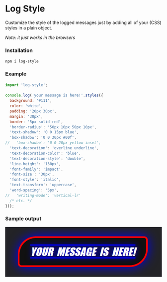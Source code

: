 # Log Style
Customize the style of the logged messages just by adding all of your (CSS) styles in a plain object.

*Note: it just works in the browsers*

### Installation
```
npm i log-style
```

### Example
```javascript
import 'log-style';

console.log('your message is here!'.styles({
  background: '#111',
  color: 'white',
  padding: '20px 30px',
  margin: '30px',
  border: '5px solid red',
  'border-radius': '50px 10px 50px 10px',
  'text-shadow': '0 0 15px blue',
  'box-shadow': '0 0 30px #00f',
//   'box-shadow': '0 0 20px yellow inset',
  'text-decoration': 'overline underline',
  'text-decoration-color': 'blue',
  'text-decoration-style': 'double',
  'line-height': '130px',
  'font-family': 'impact',
  'font-size': '30px',
  'font-style': 'italic',
  'text-transform': 'uppercase',
  'word-spacing': '5px',
//   'writing-mode': 'vertical-lr'
  /* etc. */
}));
```

### Sample output
![log-style npm package sample output](https://raw.githubusercontent.com/Babak-Gholamzadeh/log-style/master/sample-output.PNG)

